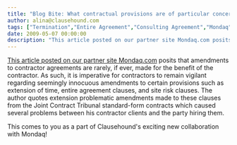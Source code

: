 ```yaml
---
title: "Blog Bite: What contractual provisions are of particular concern to an independent contractor when amending a contract?"
author: alina@clausehound.com
tags: ["Termination","Entire Agreement","Consulting Agreement","Mondaq","Learn","UK"]
date: 2009-05-07 00:00:00
description: "This article posted on our partner site Mondaq.com posits that amendments to contractor agreements are rarely, if ever, made for the benefit of the contractor. As such, it is imperative for contracto..."
---
```


[This article posted on our partner site Mondaq.com](http://www.mondaq.com/x/79130/Contract+Flash+Points+Part+4+What+To+Look+Out+For+As+A+Contractor+The+Devil+Is+In+The+Detail) posits that amendments to contractor agreements are rarely, if ever, made for the benefit of the contractor. As such, it is imperative for contractors to remain vigilant regarding seemingly innocuous amendments to certain provisions such as extension of time, entire agreement clauses, and site risk clauses. The author quotes extension problematic amendments made to these clauses from the Joint Contract Tribunal standard-form contracts which caused several problems between his contractor clients and the party hiring them.

This comes to you as a part of Clausehound's exciting new collaboration with Mondaq!